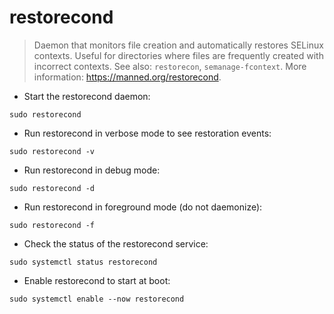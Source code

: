# restorecond

> Daemon that monitors file creation and automatically restores SELinux contexts.
> Useful for directories where files are frequently created with incorrect contexts.
> See also: `restorecon`, `semanage-fcontext`.
> More information: <https://manned.org/restorecond>.

- Start the restorecond daemon:

`sudo restorecond`

- Run restorecond in verbose mode to see restoration events:

`sudo restorecond -v`

- Run restorecond in debug mode:

`sudo restorecond -d`

- Run restorecond in foreground mode (do not daemonize):

`sudo restorecond -f`

- Check the status of the restorecond service:

`sudo systemctl status restorecond`

- Enable restorecond to start at boot:

`sudo systemctl enable --now restorecond`
